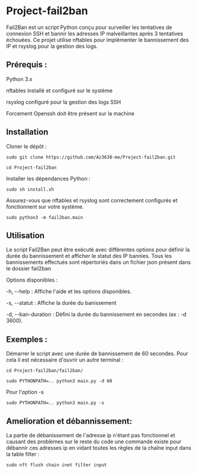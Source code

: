 # Project-fail2ban

Fail2Ban est un script Python conçu pour surveiller les tentatives de connexion SSH et bannir les adresses IP malveillantes après 3 tentatives échouées. Ce projet utilise nftables pour implémenter le bannissement des IP et rsyslog pour la gestion des logs.

## Prérequis :

Python 3.x

nftables installé et configuré sur le système

rsyslog configuré pour la gestion des logs SSH

Forcement Openssh doit être présent sur la machine

## Installation

Cloner le dépôt :
```
sudo git clone https://github.com/Az3630-me/Project-fail2ban.git

cd Project-fail2ban
```
Installer les dépendances Python :
```
sudo sh install.sh
```
Assurez-vous que nftables et rsyslog sont correctement configurés et fonctionnent sur votre système.
```
sudo python3 -m fail2ban.main
```
## Utilisation

Le script Fail2Ban peut être exécuté avec différentes options pour définir la durée du bannissement et afficher le statut des IP bannies.
Tous les bannissements effectués sont répertoriés dans un fichier json présent dans le dossier fail2ban

Options disponibles :

-h, --help : Affiche l'aide et les options disponibles.

-s, --statut : Affiche la durée du banissement 

-d, --ban-duration : Défini la durée du bannissement en secondes (ex : -d 3600).

## Exemples :

Démarrer le script avec une durée de bannissement de 60 secondes. Pour cela il est nécessaire d'ouvrir un autre terminal :
```
cd Project-fail2ban/fail2ban/ 

sudo PYTHONPATH=.. python3 main.py -d 60
```
Pour l'option -s 
```
sudo PYTHONPATH=.. python3 main.py -s

```
## Amelioration et débannissement:

La partie de débanissement de l'adresse ip n'étant pas fonctionnel et causant des problèmes sur le reste du code une commande existe pour débannir ces adresses ip
en vidant toutes les règles de la chaîne input dans la table filter :
```
sudo nft flush chain inet filter input
```

